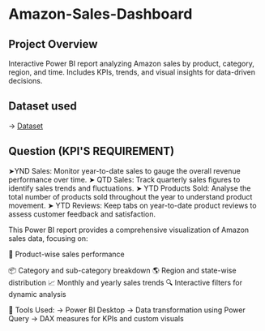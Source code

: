 # Amazon-Sales-Dashboard
## Project Overview
Interactive Power BI report analyzing Amazon sales by product, category, region, and time. Includes KPIs, trends, and visual insights for data-driven decisions.

## Dataset used
  -> <a href="https://github.com/janvibhagwani/Amazon-Sales-Dashboard-/blob/main/Amazon_Combined_Data.xlsx">Dataset</a>

## Question (KPI'S REQUIREMENT)
➤YND Sales: Monitor year-to-date sales to gauge the overall revenue performance over time.
➤ QTD Sales: Track quarterly sales figures to identify sales trends and fluctuations.
➤ YTD Products Sold: Analyse the total number of products sold throughout the year to understand
product movement.
➤ YTD Reviews: Keep tabs on year-to-date product reviews to assess customer feedback and satisfaction.

This Power BI report provides a comprehensive visualization of Amazon sales data, focusing on:

🛒 Product-wise sales performance

📦 Category and sub-category breakdown
🌎 Region and state-wise distribution
📈 Monthly and yearly sales trends
🔍 Interactive filters for dynamic analysis

🔧 Tools Used:
-> Power BI Desktop
-> Data transformation using Power Query
-> DAX measures for KPIs and custom visuals




